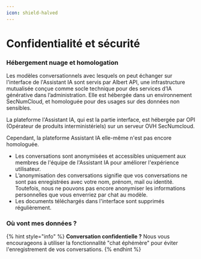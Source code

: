 ```yaml
---
icon: shield-halved
---
```


# Confidentialité et sécurité

### Hébergement nuage et homologation&#x20;

Les modèles conversationnels avec lesquels on peut échanger sur l'interface de l'Assistant IA sont servis par Albert API, une infrastructure mutualisée conçue comme socle technique pour des services d’IA générative dans l’administration. Elle est hébergée dans un environnement SecNumCloud, et homologuée pour des usages sur des données non sensibles.&#x20;

La plateforme l'Assistant IA, qui est la partie interface, est hébergée par OPI (Opérateur de produits interministériels) sur un serveur OVH SecNumcloud.&#x20;

Cependant, la plateforme Assistant IA elle-même n'est pas encore homologuée.&#x20;

* Les conversations sont anonymisées et accessibles uniquement aux membres de l'équipe de l'Assistant IA pour améliorer l'expérience utilisateur.
* L’anonymisation des conversations signifie que vos conversations ne sont pas enregistrées avec votre nom, prénom, mail ou identité. Toutefois, nous ne pouvons pas encore anonymiser les informations personnelles que vous enverriez par chat au modèle.
* Les documents téléchargés dans l'interface sont supprimés régulièrement.&#x20;



### Où vont mes données ?

{% hint style="info" %}
**Conversation confidentielle ?** Nous vous encourageons à utiliser la fonctionnalité "chat éphémère" pour éviter l'enregistrement de vos conversations.
{% endhint %}

<figure><img src="../.gitbook/assets/Capture d’écran 2025-09-10 à 15.29.55.png" alt=""><figcaption></figcaption></figure>
